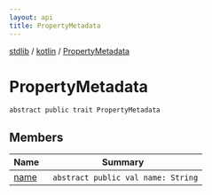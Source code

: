 ```yaml
---
layout: api
title: PropertyMetadata
---
```

[stdlib](../../index.html) / [kotlin](../index.html) / [PropertyMetadata](index.html)

# PropertyMetadata

```
abstract public trait PropertyMetadata
```
## Members
| Name | Summary |
|------|---------|
|[name](name.html)|&nbsp;&nbsp;`abstract public val name: String`<br>|
